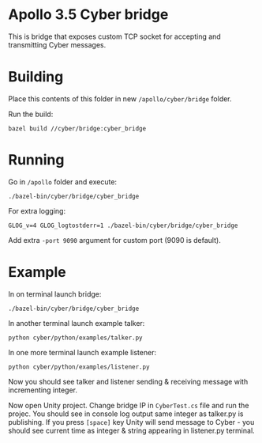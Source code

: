# Apollo 3.5 Cyber bridge

This is bridge that exposes custom TCP socket for accepting and transmitting Cyber messages.

# Building

Place this contents of this folder in new `/apollo/cyber/bridge` folder.

Run the build:

    bazel build //cyber/bridge:cyber_bridge

# Running

Go in `/apollo` folder and execute:

    ./bazel-bin/cyber/bridge/cyber_bridge

For extra logging:

    GLOG_v=4 GLOG_logtostderr=1 ./bazel-bin/cyber/bridge/cyber_bridge

Add extra `-port 9090` argument for custom port (9090 is default).


# Example

In on terminal launch bridge:

    ./bazel-bin/cyber/bridge/cyber_bridge

In another terminal launch example talker:

    python cyber/python/examples/talker.py 

In one more terminal launch example listener:

    python cyber/python/examples/listener.py 

Now you should see talker and listener sending & receiving message with incrementing integer.

Now open Unity project. Change bridge IP in `CyberTest.cs` file and run the projec. You should
see in console log output same integer as talker.py is publishing. If you press `[space]` key
Unity will send message to Cyber - you should see current time as integer & string appearing
in listener.py terminal.
